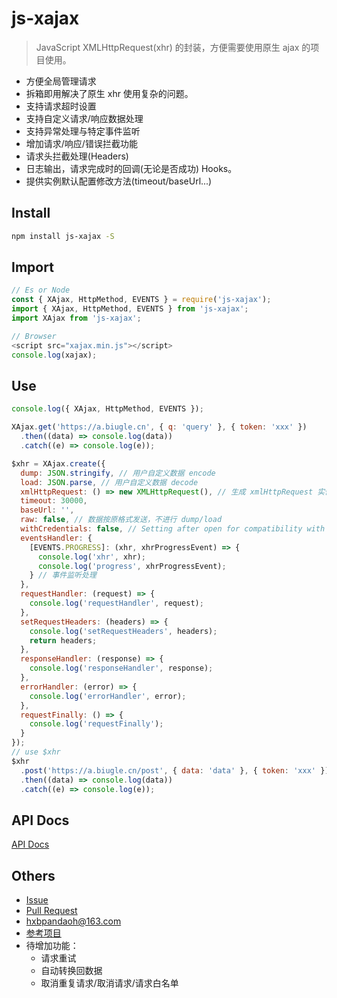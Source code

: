 # js-xajax

> JavaScript XMLHttpRequest(xhr) 的封装，方便需要使用原生 ajax 的项目使用。

* 方便全局管理请求
* 拆箱即用解决了原生 xhr 使用复杂的问题。
* 支持请求超时设置
* 支持自定义请求/响应数据处理
* 支持异常处理与特定事件监听
* 增加请求/响应/错误拦截功能
* 请求头拦截处理(Headers)
* 日志输出，请求完成时的回调(无论是否成功) Hooks。
* 提供实例默认配置修改方法(timeout/baseUrl...)

## Install

```bash
npm install js-xajax -S
```

## Import

```javascript
// Es or Node
const { XAjax, HttpMethod, EVENTS } = require('js-xajax');
import { XAjax, HttpMethod, EVENTS } from 'js-xajax';
import XAjax from 'js-xajax';

// Browser
<script src="xajax.min.js"></script>
console.log(xajax);
```

## Use

```javascript
console.log({ XAjax, HttpMethod, EVENTS });

XAjax.get('https://a.biugle.cn', { q: 'query' }, { token: 'xxx' })
  .then((data) => console.log(data))
  .catch((e) => console.log(e));

$xhr = XAjax.create({
  dump: JSON.stringify, // 用户自定义数据 encode
  load: JSON.parse, // 用户自定义数据 decode
  xmlHttpRequest: () => new XMLHttpRequest(), // 生成 xmlHttpRequest 实例
  timeout: 30000,
  baseUrl: '',
  raw: false, // 数据按原格式发送，不进行 dump/load
  withCredentials: false, // Setting after open for compatibility with IE versions <=10
  eventsHandler: {
    [EVENTS.PROGRESS]: (xhr, xhrProgressEvent) => {
      console.log('xhr', xhr);
      console.log('progress', xhrProgressEvent);
    } // 事件监听处理
  },
  requestHandler: (request) => {
    console.log('requestHandler', request);
  },
  setRequestHeaders: (headers) => {
    console.log('setRequestHeaders', headers);
    return headers;
  },
  responseHandler: (response) => {
    console.log('responseHandler', response);
  },
  errorHandler: (error) => {
    console.log('errorHandler', error);
  },
  requestFinally: () => {
    console.log('requestFinally');
  }
});
// use $xhr
$xhr
  .post('https://a.biugle.cn/post', { data: 'data' }, { token: 'xxx' })
  .then((data) => console.log(data))
  .catch((e) => console.log(e));
```

## API Docs

[API Docs](https://github.com/pandaoh/js-xajax/blob/main/docs/README.md)

## Others

* [Issue](https://github.com/pandaoh/js-xajax/issues)
* [Pull Request](https://github.com/pandaoh/js-xajax/pulls)
* [hxbpandaoh@163.com](mailto:hxbpandaoh@163.com)
* [参考项目](https://github.com/radiosilence/xr)
* 待增加功能：
  * 请求重试
  * 自动转换回数据
  * 取消重复请求/取消请求/请求白名单
